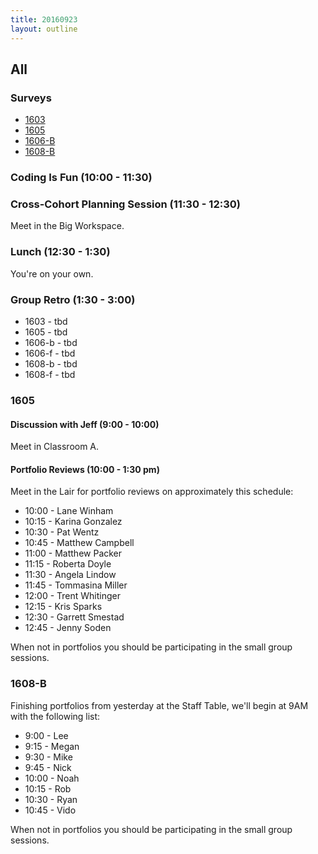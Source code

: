```yaml
---
title: 20160923
layout: outline
---
```


## All

### Surveys

* [1603]()
* [1605](https://goo.gl/forms/cKGcmu0RDyfGiZLo1)
* [1606-B]()
* [1608-B]()

### Coding Is Fun (10:00 - 11:30)

### Cross-Cohort Planning Session (11:30 - 12:30)

Meet in the Big Workspace.

### Lunch (12:30 - 1:30)

You're on your own.

### Group Retro (1:30 - 3:00)

* 1603 - tbd
* 1605 - tbd
* 1606-b - tbd
* 1606-f - tbd
* 1608-b - tbd
* 1608-f - tbd

### 1605

#### Discussion with Jeff (9:00 - 10:00)

Meet in Classroom A.

#### Portfolio Reviews (10:00 - 1:30 pm)

Meet in the Lair for portfolio reviews on approximately this schedule:

* 10:00 - Lane Winham
* 10:15 - Karina Gonzalez
* 10:30 - Pat Wentz
* 10:45 - Matthew Campbell
* 11:00 - Matthew Packer
* 11:15 - Roberta Doyle
* 11:30 - Angela Lindow
* 11:45 - Tommasina Miller
* 12:00 - Trent Whitinger
* 12:15 - Kris Sparks
* 12:30 - Garrett Smestad
* 12:45 - Jenny Soden

When not in portfolios you should be participating in the small group sessions.

### 1608-B

Finishing portfolios from yesterday at the Staff Table,
we'll begin at 9AM with the following list:

* 9:00 - Lee
* 9:15 - Megan
* 9:30 - Mike
* 9:45 - Nick
* 10:00 - Noah
* 10:15 - Rob
* 10:30 - Ryan
* 10:45 - Vido

When not in portfolios you should be participating in the small group sessions.
